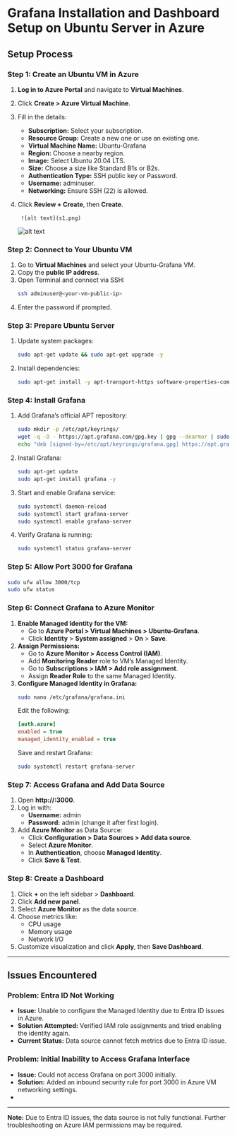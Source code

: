 # Grafana Installation and Dashboard Setup on Ubuntu Server in Azure



## Setup Process

### Step 1: Create an Ubuntu VM in Azure
1. **Log in to Azure Portal** and navigate to **Virtual Machines**.
2. Click **Create > Azure Virtual Machine**.
3. Fill in the details:
   - **Subscription:** Select your subscription.
   - **Resource Group:** Create a new one or use an existing one.
   - **Virtual Machine Name:** Ubuntu-Grafana
   - **Region:** Choose a nearby region.
   - **Image:** Select Ubuntu 20.04 LTS.
   - **Size:** Choose a size like Standard B1s or B2s.
   - **Authentication Type:** SSH public key or Password.
   - **Username:** adminuser.
   - **Networking:** Ensure SSH (22) is allowed.
4. Click **Review + Create**, then **Create**.


        ![alt text](s1.png)
   ![alt text](images/s1.png)

   
### Step 2: Connect to Your Ubuntu VM
1. Go to **Virtual Machines** and select your Ubuntu-Grafana VM.
2. Copy the **public IP address**.
3. Open Terminal and connect via SSH:
   ```sh
   ssh adminuser@<your-vm-public-ip>
   ```
4. Enter the password if prompted.

### Step 3: Prepare Ubuntu Server
1. Update system packages:
   ```sh
   sudo apt-get update && sudo apt-get upgrade -y
   ```
2. Install dependencies:
   ```sh
   sudo apt-get install -y apt-transport-https software-properties-common wget
   ```

### Step 4: Install Grafana
1. Add Grafana’s official APT repository:
   ```sh
   sudo mkdir -p /etc/apt/keyrings/
   wget -q -O - https://apt.grafana.com/gpg.key | gpg --dearmor | sudo tee /etc/apt/keyrings/grafana.gpg > /dev/null
   echo "deb [signed-by=/etc/apt/keyrings/grafana.gpg] https://apt.grafana.com stable main" | sudo tee -a /etc/apt/sources.list.d/grafana.list
   ```
2. Install Grafana:
   ```sh
   sudo apt-get update
   sudo apt-get install grafana -y
   ```
3. Start and enable Grafana service:
   ```sh
   sudo systemctl daemon-reload
   sudo systemctl start grafana-server
   sudo systemctl enable grafana-server
   ```
4. Verify Grafana is running:
   ```sh
   sudo systemctl status grafana-server
   ```

### Step 5: Allow Port 3000 for Grafana
```sh
sudo ufw allow 3000/tcp
sudo ufw status
```

### Step 6: Connect Grafana to Azure Monitor
1. **Enable Managed Identity for the VM:**
   - Go to **Azure Portal > Virtual Machines > Ubuntu-Grafana**.
   - Click **Identity** > **System assigned** > **On** > **Save**.
2. **Assign Permissions:**
   - Go to **Azure Monitor > Access Control (IAM)**.
   - Add **Monitoring Reader** role to VM’s Managed Identity.
   - Go to **Subscriptions > IAM > Add role assignment**.
   - Assign **Reader Role** to the same Managed Identity.
3. **Configure Managed Identity in Grafana:**
   ```sh
   sudo nano /etc/grafana/grafana.ini
   ```
   Edit the following:
   ```ini
   [auth.azure]
   enabled = true
   managed_identity_enabled = true
   ```
   Save and restart Grafana:
   ```sh
   sudo systemctl restart grafana-server
   ```

### Step 7: Access Grafana and Add Data Source
1. Open **http://<your-vm-public-ip>:3000**.
2. Log in with:
   - **Username:** admin
   - **Password:** admin (change it after first login).
3. Add **Azure Monitor** as Data Source:
   - Click **Configuration > Data Sources > Add data source**.
   - Select **Azure Monitor**.
   - In **Authentication**, choose **Managed Identity**.
   - Click **Save & Test**.

### Step 8: Create a Dashboard
1. Click **+** on the left sidebar > **Dashboard**.
2. Click **Add new panel**.
3. Select **Azure Monitor** as the data source.
4. Choose metrics like:
   - CPU usage
   - Memory usage
   - Network I/O
5. Customize visualization and click **Apply**, then **Save Dashboard**.

---

## Issues Encountered
### Problem: Entra ID Not Working
- **Issue:** Unable to configure the Managed Identity due to Entra ID issues in Azure.
- **Solution Attempted:** Verified IAM role assignments and tried enabling the identity again.
- **Current Status:** Data source cannot fetch metrics due to Entra ID issue.

### Problem: Initial Inability to Access Grafana Interface
- **Issue:** Could not access Grafana on port 3000 initially.
- **Solution:** Added an inbound security rule for port 3000 in Azure VM networking settings.
- 
---


**Note:** Due to Entra ID issues, the data source is not fully functional. Further troubleshooting on Azure IAM permissions may be required.

